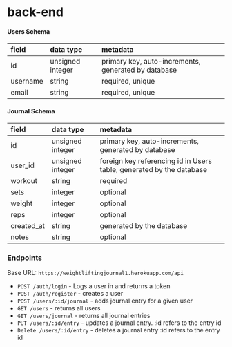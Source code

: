 # back-end

#### Users Schema

| field    | data type        | metadata                                            |
| :------- | :--------------- | :-------------------------------------------------- |
| id       | unsigned integer | primary key, auto-increments, generated by database |
| username | string           | required, unique                                    |
| email    | string           | required, unique                                    |

#### Journal Schema

| field      | data type        | metadata                                                             |
| :--------- | :--------------- | :------------------------------------------------------------------- |
| id         | unsigned integer | primary key, auto-increments, generated by database                  |
| user_id    | unsigned integer | foreign key referencing id in Users table, generated by the database |
| workout    | string           | required                                                             |
| sets       | integer          | optional                                                             |
| weight     | integer          | optional                                                             |
| reps       | integer          | optional                                                             |
| created_at | string           | generated by the database                                            |
| notes      | string           | optional                                                             |

### Endpoints

Base URL: `https://weightliftingjournal1.herokuapp.com/api`

- `POST /auth/login` - Logs a user in and returns a token
- `POST /auth/register` - creates a user
- `POST /users/:id/journal` - adds journal entry for a given user
- `GET /users` - returns all users
- `GET /users/journal` - returns all journal entries
- `PUT /users/:id/entry` - updates a journal entry. :id refers to the entry id
- `Delete /users/:id/entry` - deletes a journal entry :id refers to the entry id
